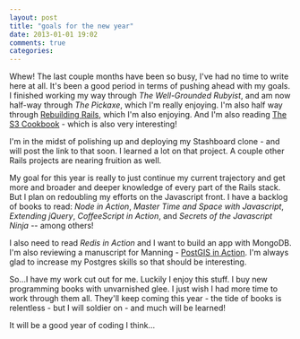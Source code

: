 ```yaml
---
layout: post
title: "goals for the new year"
date: 2013-01-01 19:02
comments: true
categories: 
---
```


Whew!  The last couple months have been so busy, I've had no time to write here at all.  It's been a good period in terms of pushing ahead with my goals.  I finished working my way through _The Well-Grounded Rubyist_, and am now half-way through _The Pickaxe_, which I'm really enjoying.<!--more -->  I'm also half way through [Rebuilding Rails](http://rebuilding-rails.com/), which I'm also enjoying.  And I'm also reading [The S3 Cookbook](https://leanpub.com/thes3cookbook) - which is also very interesting!

I'm in the midst of polishing up and deploying my Stashboard clone - and will post the link to that soon.  I learned a lot on that project.  A couple other Rails projects are nearing fruition as well.

My goal for this year is really to just continue my current trajectory and get more and broader and deeper knowledge of every part of the Rails stack.  But I plan on redoubling my efforts on the Javascript front.  I have a backlog of books to read:  _Node in Action_, _Master Time and Space with Javascript_, _Extending jQuery_, _CoffeeScript in Action_, and _Secrets of the Javascript Ninja_ -- among others!

I also need to read _Redis in Action_ and I want to build an app with MongoDB.  I'm also reviewing a manuscript for Manning - [PostGIS in Action](http://www.manning.com/obe/).  I'm always glad to increase my Postgres skills so that should be interesting.

So...I have my work cut out for me.  Luckily I enjoy this stuff.  I buy new programming books with unvarnished glee.  I just wish I had more time to work through them all.  They'll keep coming this year - the tide of books is relentless - but I will soldier on - and much will be learned!

It will be a good year of coding I think...

